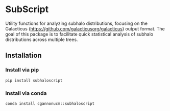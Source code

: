 # SubScript
Utility functions for analyzing subhalo distributions, focusing on the Galacticus (https://github.com/galacticusorg/galacticus) output format. The goal of this package is to facilitate quick statistical analysis of subhalo distributions across multiple trees.

## Installation 

### Install via pip
```pip install subhaloscript```

### Install via conda
```conda install cgannonucm::subhaloscript```

